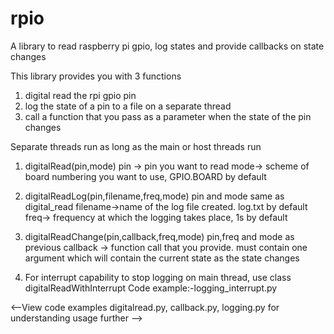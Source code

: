 # rpio
A library to read raspberry pi gpio, log states and provide callbacks on state changes

This library provides you with 3 functions
1) digital read the rpi gpio pin
2) log the state of a pin to a file on a separate thread
3) call a function that you pass as a parameter when the state of the pin changes

Separate threads run as long as the main or host threads run

1) digitalRead(pin,mode)
pin -> pin you want to read
mode-> scheme of board numbering you want to use, GPIO.BOARD by default

2) digitalReadLog(pin,filename,freq,mode)
pin and mode same as digital_read
filename->name of the log file created. log.txt by default
freq-> frequency at which the logging takes place, 1s by default

3) digitalReadChange(pin,callback,freq,mode)
pin,freq and mode as previous
callback -> function call that you provide. must contain one argument which will contain the 
current state as the state changes

4) For interrupt capability to stop logging on main thread, use class digitalReadWithInterrupt
Code example:-logging_interrupt.py

<--View code examples digitalread.py, callback.py, logging.py for understanding usage further -->

